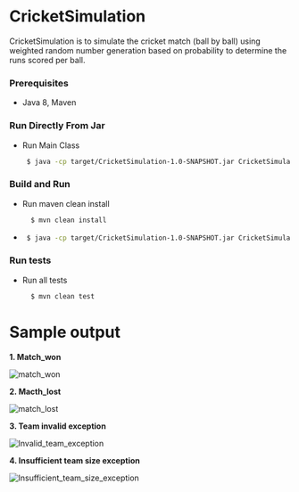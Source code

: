 # CricketSimulation
CricketSimulation is to simulate the cricket match (ball by ball) using weighted random number generation based on probability to determine the runs scored per ball.

### Prerequisites
- Java 8, Maven

### Run Directly From Jar
- Run Main Class
   ```sh
    $ java -cp target/CricketSimulation-1.0-SNAPSHOT.jar CricketSimulationMain
    ```
    
### Build and Run

- Run maven clean install
  ```sh
    $ mvn clean install
    ```
-  ```sh
    $ java -cp target/CricketSimulation-1.0-SNAPSHOT.jar CricketSimulationMain
   ```
### Run tests
- Run all tests
  ```sh
    $ mvn clean test
    ```

# Sample output

**1. Match_won**

![match_won](https://user-images.githubusercontent.com/43573534/64066269-205fe800-cc35-11e9-9ff2-b1bc4594e1c5.png)

**2. Macth_lost**

![match_lost](https://user-images.githubusercontent.com/43573534/64066411-d546d480-cc36-11e9-941e-b1d2a580a183.png)

**3. Team invalid exception**

![Invalid_team_exception](https://user-images.githubusercontent.com/43573534/64066502-2d320b00-cc38-11e9-8f33-fd72f42b75c8.png)

**4. Insufficient team size exception**

![Insufficient_team_size_exception](https://user-images.githubusercontent.com/43573534/64066497-23a8a300-cc38-11e9-94bb-9bfed285ffb1.png)

